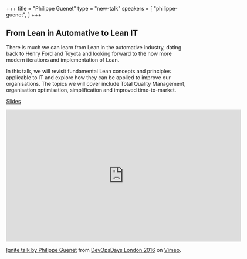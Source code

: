 +++
title = "Philippe Guenet"
type = "new-talk"
speakers = [
        "philippe-guenet",
]
+++
## From Lean in Automative to Lean IT

There is much we can learn from Lean in the automative industry, dating back to Henry Ford and Toyota and looking forward to the now more modern iterations and implementation of Lean.

In this talk, we will revisit fundamental Lean concepts and principles applicable to IT and explore how they can be applied to improve our organisations. The topics we will cover include Total Quality Management, organisation optimisation, simplification and improved time-to-market.

[Slides](https://github.com/kramos/devopsdays-webby/blob/master/site/content/events/2016-london/program/slides/philippe.pdf)

<iframe src="https://player.vimeo.com/video/165184753" width="640" height="360" frameborder="0" webkitallowfullscreen mozallowfullscreen allowfullscreen></iframe>
<p><a href="https://vimeo.com/165184753">Ignite talk by Philippe Guenet</a> from <a href="https://vimeo.com/devopsdaysldn16">DevOpsDays London 2016</a> on <a href="https://vimeo.com">Vimeo</a>.</p>